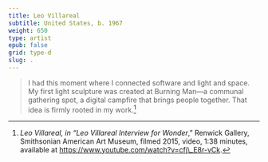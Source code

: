 ```yaml
---
title: Leo Villareal
subtitle: United States, b. 1967
weight: 650
type: artist
epub: false
grid: type-d
slug: .
---
```


>I had this moment where I connected software and light and space. My first light sculpture was created at Burning Man—a communal gathering spot, a digital campfire that brings people together. That idea is firmly rooted in my work.[^1]

[^1]: *Leo Villareal, in “Leo Villareal Interview for Wonder*,” Renwick Gallery, Smithsonian American Art Museum, filmed 2015, video, 1:38 minutes, available at https://www.youtube.com/watch?v=cfj\_E8r-vCk.
